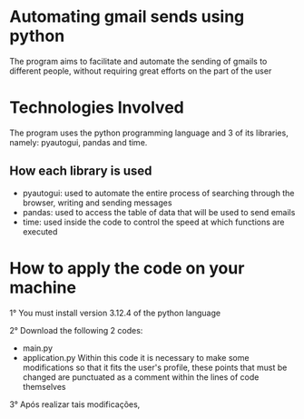 # Automating gmail sends using python
The program aims to facilitate and automate the sending of gmails to different people, without requiring great efforts on the part of the user

# Technologies Involved
The program uses the python programming language and 3 of its libraries, namely: pyautogui, pandas and time.

## How each library is used
- pyautogui: used to automate the entire process of searching through the browser, writing and sending messages
- pandas: used to access the table of data that will be used to send emails
- time: used inside the code to control the speed at which functions are executed

# How to apply the code on your machine
1° You must install version 3.12.4 of the python language

2° Download the following 2 codes:
- main.py
- application.py
Within this code it is necessary to make some modifications so that it fits the user's profile, these points that must be changed are punctuated as a comment within the lines of code themselves

3° Após realizar tais modificações, 
